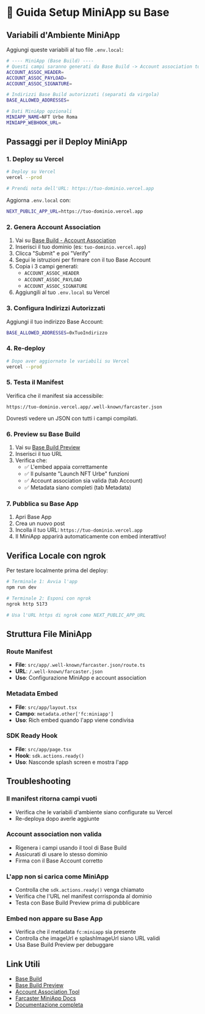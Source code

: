 # 🚀 Guida Setup MiniApp su Base

## Variabili d'Ambiente MiniApp

Aggiungi queste variabili al tuo file `.env.local`:

```bash
# ---- MiniApp (Base Build) ----
# Questi campi saranno generati da Base Build -> Account association tool
ACCOUNT_ASSOC_HEADER=
ACCOUNT_ASSOC_PAYLOAD=
ACCOUNT_ASSOC_SIGNATURE=

# Indirizzi Base Build autorizzati (separati da virgola)
BASE_ALLOWED_ADDRESSES=

# Dati MiniApp opzionali
MINIAPP_NAME=NFT Urbe Roma
MINIAPP_WEBHOOK_URL=
```

## Passaggi per il Deploy MiniApp

### 1. Deploy su Vercel

```bash
# Deploy su Vercel
vercel --prod

# Prendi nota dell'URL: https://tuo-dominio.vercel.app
```

Aggiorna `.env.local` con:
```bash
NEXT_PUBLIC_APP_URL=https://tuo-dominio.vercel.app
```

### 2. Genera Account Association

1. Vai su [Base Build - Account Association](https://www.base.dev/preview?tab=account)
2. Inserisci il tuo dominio (es: `tuo-dominio.vercel.app`)
3. Clicca "Submit" e poi "Verify"
4. Segui le istruzioni per firmare con il tuo Base Account
5. Copia i 3 campi generati:
   - `ACCOUNT_ASSOC_HEADER`
   - `ACCOUNT_ASSOC_PAYLOAD`
   - `ACCOUNT_ASSOC_SIGNATURE`
6. Aggiungili al tuo `.env.local` su Vercel

### 3. Configura Indirizzi Autorizzati

Aggiungi il tuo indirizzo Base Account:
```bash
BASE_ALLOWED_ADDRESSES=0xTuoIndirizzo
```

### 4. Re-deploy

```bash
# Dopo aver aggiornato le variabili su Vercel
vercel --prod
```

### 5. Testa il Manifest

Verifica che il manifest sia accessibile:
```
https://tuo-dominio.vercel.app/.well-known/farcaster.json
```

Dovresti vedere un JSON con tutti i campi compilati.

### 6. Preview su Base Build

1. Vai su [Base Build Preview](https://www.base.dev/preview)
2. Inserisci il tuo URL
3. Verifica che:
   - ✅ L'embed appaia correttamente
   - ✅ Il pulsante "Launch NFT Urbe" funzioni
   - ✅ Account association sia valida (tab Account)
   - ✅ Metadata siano completi (tab Metadata)

### 7. Pubblica su Base App

1. Apri Base App
2. Crea un nuovo post
3. Incolla il tuo URL: `https://tuo-dominio.vercel.app`
4. Il MiniApp apparirà automaticamente con embed interattivo!

## Verifica Locale con ngrok

Per testare localmente prima del deploy:

```bash
# Terminale 1: Avvia l'app
npm run dev

# Terminale 2: Esponi con ngrok
ngrok http 5173

# Usa l'URL https di ngrok come NEXT_PUBLIC_APP_URL
```

## Struttura File MiniApp

### Route Manifest
- **File**: `src/app/.well-known/farcaster.json/route.ts`
- **URL**: `/.well-known/farcaster.json`
- **Uso**: Configurazione MiniApp e account association

### Metadata Embed
- **File**: `src/app/layout.tsx`
- **Campo**: `metadata.other['fc:miniapp']`
- **Uso**: Rich embed quando l'app viene condivisa

### SDK Ready Hook
- **File**: `src/app/page.tsx`
- **Hook**: `sdk.actions.ready()`
- **Uso**: Nasconde splash screen e mostra l'app

## Troubleshooting

### Il manifest ritorna campi vuoti
- Verifica che le variabili d'ambiente siano configurate su Vercel
- Re-deploya dopo averle aggiunte

### Account association non valida
- Rigenera i campi usando il tool di Base Build
- Assicurati di usare lo stesso dominio
- Firma con il Base Account corretto

### L'app non si carica come MiniApp
- Controlla che `sdk.actions.ready()` venga chiamato
- Verifica che l'URL nel manifest corrisponda al dominio
- Testa con Base Build Preview prima di pubblicare

### Embed non appare su Base App
- Verifica che il metadata `fc:miniapp` sia presente
- Controlla che imageUrl e splashImageUrl siano URL validi
- Usa Base Build Preview per debuggare

## Link Utili

- [Base Build](https://www.base.dev/)
- [Base Build Preview](https://www.base.dev/preview)
- [Account Association Tool](https://www.base.dev/preview?tab=account)
- [Farcaster MiniApp Docs](https://docs.farcaster.xyz/developers/miniapps)
- [Documentazione completa](./DEPLOY.md)

